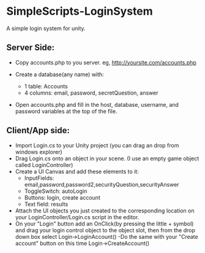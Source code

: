 # SimpleScripts-LoginSystem
A simple login system for unity.

## Server Side:
 - Copy accounts.php to you server.
	eg, http://yoursite.com/accounts.php

- Create a database(any name) with:
  - 1 table:	Accounts
  - 4 columns:	email, password, secretQuestion, answer

- Open accounts.php and fill in the host, database, username, and password variables at the top of the file.


## Client/App side:
- Import Login.cs to your Unity project (you can drag an drop from windows explorer)
- Drag Login.cs onto an object in your scene. (I use an empty game object called LoginController)
- Create a UI Canvas and add these elements to it:
  - InputFields: email,password,password2,securityQuestion,securityAnswer
  - ToggleSwitch: autoLogin
  - Buttons: login, create account
  - Text field: results
- Attach the UI objects you just created to the corresponding location on your LoginController/Login.cs script in the editor.
- On your "Login" button add an OnClick(by pressing the little + symbol) and drag your login control object to the object slot, then from the drop down box select Login->LoginAccount()
-Do the same with your "Create account" button on this time Login->CreateAccount()

